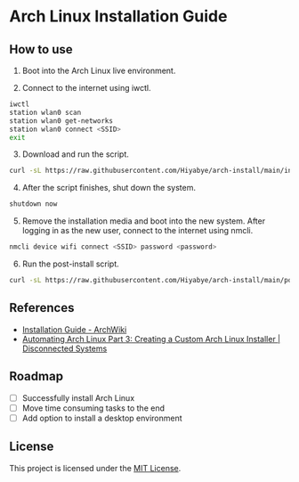 # Arch Linux Installation Guide

## How to use

1. Boot into the Arch Linux live environment.

2. Connect to the internet using iwctl.

```bash
iwctl
station wlan0 scan
station wlan0 get-networks
station wlan0 connect <SSID>
exit
```

3. Download and run the script.

```bash
curl -sL https://raw.githubusercontent.com/Hiyabye/arch-install/main/install.sh | bash
```

4. After the script finishes, shut down the system.

```bash
shutdown now
```

5. Remove the installation media and boot into the new system.
After logging in as the new user, connect to the internet using nmcli.

```bash
nmcli device wifi connect <SSID> password <password>
```

6. Run the post-install script.

```bash
curl -sL https://raw.githubusercontent.com/Hiyabye/arch-install/main/post-install.sh | bash
```

## References

- [Installation Guide - ArchWiki](https://wiki.archlinux.org/title/Installation_guide)
- [Automating Arch Linux Part 3: Creating a Custom Arch Linux Installer | Disconnected Systems](https://disconnected.systems/blog/archlinux-installer/#setting-variables-and-collecting-user-input)

## Roadmap

- [ ] Successfully install Arch Linux
- [ ] Move time consuming tasks to the end
- [ ] Add option to install a desktop environment

## License

This project is licensed under the [MIT License](LICENSE).